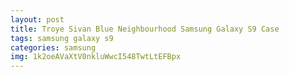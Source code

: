 ```yaml
---
layout: post
title: Troye Sivan Blue Neighbourhood Samsung Galaxy S9 Case
tags: samsung galaxy s9
categories: samsung
img: 1k2oeAVaXtV0nkluWwcI548TwtLtEFBpx
---
```

